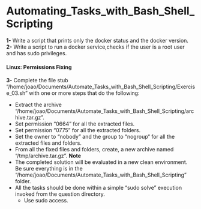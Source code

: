 # Automating_Tasks_with_Bash_Shell_Scripting

**1-** Write a script that prints only the docker status and the docker version. <br />
**2-** Write a script to run a docker service,checks if the user is a root user and has sudo privileges.
####           Linux: Permissions Fixing
**3-** Complete the file stub “/home/joao/Documents/Automate_Tasks_with_Bash_Shell_Scripting/Exercise_03.sh” with one or more steps
that do the following:

- Extract the archive “/home/joao/Documents/Automate_Tasks_with_Bash_Shell_Scripting/archive.tar.gz”.
- Set permission “0664” for all the extracted files.
- Set permission “0775” for all the extracted folders.
- Set the owner to “nobody” and the group to “nogroup“ for all the extracted files 
and folders.
- From all the fixed files and folders, create, a new archive named 
“/tmp/archive.tar.gz”.
**Note** <br />
- The completed solution will be evaluated in a new clean environment. Be sure 
everything is in the “/home/joao/Documents/Automate_Tasks_with_Bash_Shell_Scripting” folder.
- All the tasks should be done within a simple “sudo solve” execution invoked from 
the question directory.
  - Use sudo access.

